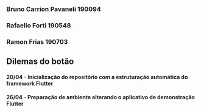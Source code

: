 ### Bruno Carrion Pavaneli 190094
### Rafaello Forti 190548
### Ramon Frias 190703

## Dilemas do botão

#### 20/04 - Inicialização do repositório com a estruturação automática do framework Flutter
#### 26/04 - Preparação de ambiente alterando o aplicativo de demonstração Flutter
